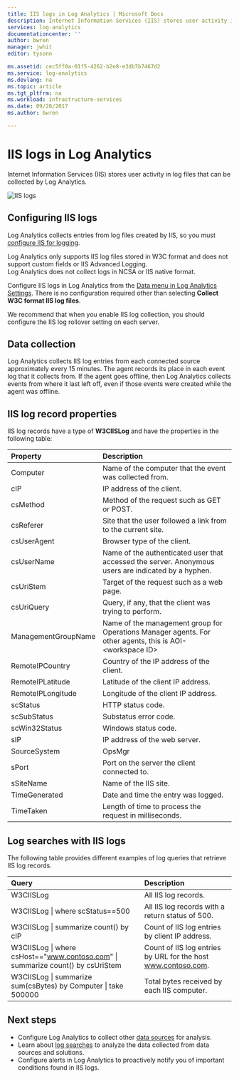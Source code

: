 ```yaml
---
title: IIS logs in Log Analytics | Microsoft Docs
description: Internet Information Services (IIS) stores user activity in log files that can be collected by Log Analytics.  This article describes how to configure collection of IIS logs and details of the records they create in the OMS repository.
services: log-analytics
documentationcenter: ''
author: bwren
manager: jwhit
editor: tysonn

ms.assetid: cec5ff0a-01f5-4262-b2e8-e3db7b7467d2
ms.service: log-analytics
ms.devlang: na
ms.topic: article
ms.tgt_pltfrm: na
ms.workload: infrastructure-services
ms.date: 09/28/2017
ms.author: bwren

---
```

# IIS logs in Log Analytics
Internet Information Services (IIS) stores user activity in log files that can be collected by Log Analytics.  

![IIS logs](media/log-analytics-data-sources-iis-logs/overview.png)

## Configuring IIS logs
Log Analytics collects entries from log files created by IIS, so you must [configure IIS for logging](https://technet.microsoft.com/library/hh831775.aspx).

Log Analytics only supports IIS log files stored in W3C format and does not support custom fields or IIS Advanced Logging.  
Log Analytics does not collect logs in NCSA or IIS native format.

Configure IIS logs in Log Analytics from the [Data menu in Log Analytics Settings](log-analytics-data-sources.md#configuring-data-sources).  There is no configuration required other than selecting **Collect W3C format IIS log files**.

We recommend that when you enable IIS log collection, you should configure the IIS log rollover setting on each server.

## Data collection
Log Analytics collects IIS log entries from each connected source approximately every 15 minutes.  The agent records its place in each event log that it collects from.  If the agent goes offline, then Log Analytics collects events from where it last left off, even if those events were created while the agent was offline.

## IIS log record properties
IIS log records have a type of **W3CIISLog** and have the properties in the following table:

| Property | Description |
|:--- |:--- |
| Computer |Name of the computer that the event was collected from. |
| cIP |IP address of the client. |
| csMethod |Method of the request such as GET or POST. |
| csReferer |Site that the user followed a link from to the current site. |
| csUserAgent |Browser type of the client. |
| csUserName |Name of the authenticated user that accessed the server. Anonymous users are indicated by a hyphen. |
| csUriStem |Target of the request such as a web page. |
| csUriQuery |Query, if any, that the client was trying to perform. |
| ManagementGroupName |Name of the management group for Operations Manager agents.  For other agents, this is AOI-\<workspace ID\> |
| RemoteIPCountry |Country of the IP address of the client. |
| RemoteIPLatitude |Latitude of the client IP address. |
| RemoteIPLongitude |Longitude of the client IP address. |
| scStatus |HTTP status code. |
| scSubStatus |Substatus error code. |
| scWin32Status |Windows status code. |
| sIP |IP address of the web server. |
| SourceSystem |OpsMgr |
| sPort |Port on the server the client connected to. |
| sSiteName |Name of the IIS site. |
| TimeGenerated |Date and time the entry was logged. |
| TimeTaken |Length of time to process the request in milliseconds. |

## Log searches with IIS logs
The following table provides different examples of log queries that retrieve IIS log records.

| Query | Description |
|:--- |:--- |
| W3CIISLog |All IIS log records. |
| W3CIISLog &#124; where scStatus==500 |All IIS log records with a return status of 500. |
| W3CIISLog &#124; summarize count() by cIP |Count of IIS log entries by client IP address. |
| W3CIISLog &#124; where csHost=="www.contoso.com" &#124; summarize count() by csUriStem |Count of IIS log entries by URL for the host www.contoso.com. |
| W3CIISLog &#124; summarize sum(csBytes) by Computer &#124; take 500000 |Total bytes received by each IIS computer. |

## Next steps
* Configure Log Analytics to collect other [data sources](log-analytics-data-sources.md) for analysis.
* Learn about [log searches](log-analytics-log-searches.md) to analyze the data collected from data sources and solutions.
* Configure alerts in Log Analytics to proactively notify you of important conditions found in IIS logs.
